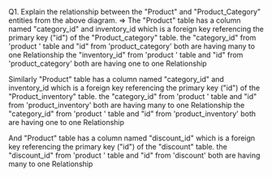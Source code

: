 Q1. Explain the relationship between the "Product" and "Product_Category" entities from the above diagram.
=>
The "Product" table has a column named "category_id" and inventory_id which is a foreign key referencing the primary key ("id") of the "Product_category" table.
the "category_id" from 'product ' table and "id" from 'product_category' both are having many to one Relationship 
the "inventory_id" from 'product ' table and "id" from 'product_category' both are having one to one Relationship

Similarly "Product" table has a column named "category_id" and inventory_id which is a foreign key referencing the primary key ("id") of the "Product_inventory" table.
the "category_id" from 'product ' table and "id" from 'product_inventory' both are having many to one Relationship
the "category_id" from 'product ' table and "id" from 'product_inventory' both are having one to one Relationship

And "Product" table has a column named "discount_id" which is a foreign key referencing the primary key ("id") of the "discount" table.
the "discount_id" from 'product ' table and "id" from 'discount' both are having many to one Relationship
